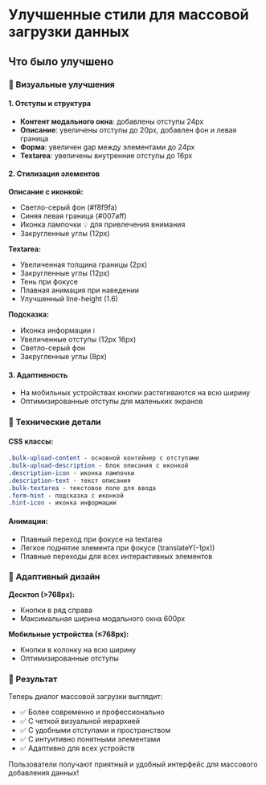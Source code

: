 # Улучшенные стили для массовой загрузки данных

## Что было улучшено

### 🎨 Визуальные улучшения

#### 1. Отступы и структура
- **Контент модального окна**: добавлены отступы 24px
- **Описание**: увеличены отступы до 20px, добавлен фон и левая граница
- **Форма**: увеличен gap между элементами до 24px
- **Textarea**: увеличены внутренние отступы до 16px

#### 2. Стилизация элементов

**Описание с иконкой:**
- Светло-серый фон (#f8f9fa)
- Синяя левая граница (#007aff)
- Иконка лампочки 💡 для привлечения внимания
- Закругленные углы (12px)

**Textarea:**
- Увеличенная толщина границы (2px)
- Закругленные углы (12px)
- Тень при фокусе
- Плавная анимация при наведении
- Улучшенный line-height (1.6)

**Подсказка:**
- Иконка информации ℹ️
- Увеличенные отступы (12px 16px)
- Светло-серый фон
- Закругленные углы (8px)

#### 3. Адаптивность
- На мобильных устройствах кнопки растягиваются на всю ширину
- Оптимизированные отступы для маленьких экранов

### 🔧 Технические детали

#### CSS классы:
```css
.bulk-upload-content - основной контейнер с отступами
.bulk-upload-description - блок описания с иконкой
.description-icon - иконка лампочки
.description-text - текст описания
.bulk-textarea - текстовое поле для ввода
.form-hint - подсказка с иконкой
.hint-icon - иконка информации
```

#### Анимации:
- Плавный переход при фокусе на textarea
- Легкое поднятие элемента при фокусе (translateY(-1px))
- Плавные переходы для всех интерактивных элементов

### 📱 Адаптивный дизайн

**Десктоп (>768px):**
- Кнопки в ряд справа
- Максимальная ширина модального окна 600px

**Мобильные устройства (≤768px):**
- Кнопки в колонку на всю ширину
- Оптимизированные отступы

### 🎯 Результат

Теперь диалог массовой загрузки выглядит:
- ✅ Более современно и профессионально
- ✅ С четкой визуальной иерархией
- ✅ С удобными отступами и пространством
- ✅ С интуитивно понятными элементами
- ✅ Адаптивно для всех устройств

Пользователи получают приятный и удобный интерфейс для массового добавления данных!
